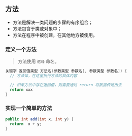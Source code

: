 ## 方法
* 方法是解决一类问题的步骤的有序组合；
* 方法包含于类或对象中；
* 方法在程序中被创建，在其他地方被使用。

### 定义一个方法
> 方法使用 `驼峰` 命名。
```java
关键字 返回值类型 方法名(参数类型 参数名[, 参数类型 参数名]) {
  // 方法体，在这里执行方法的具体内容

  // 如果方法中存在返回值，则需要通过 return 将数据传递出去
  return xxx
}
```

### 实现一个简单的方法
```java
public int add(int x, int y) {
  return  x + y;
}
```
